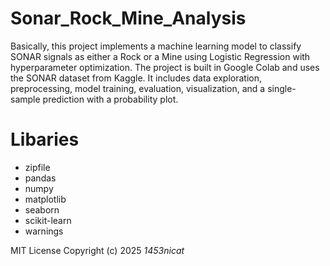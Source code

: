 # Sonar_Rock_Mine_Analysis

Basically, this project implements a machine learning model to classify SONAR signals as either a Rock or a Mine using Logistic Regression with hyperparameter optimization. The project is built in Google Colab and uses the SONAR dataset from Kaggle. It includes data exploration, preprocessing, model training, evaluation, visualization, and a single-sample prediction with a probability plot.

# Libaries

- zipfile
- pandas
- numpy
- matplotlib
- seaborn
- scikit-learn
- warnings

MIT License 
Copyright (c) 2025 *1453nicat*
